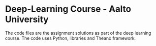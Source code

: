 # Deep-Learning Course - Aalto University

The code files are the assignment solutions as part of the deep learning course. The code uses Python, libraries and Theano framework. 
